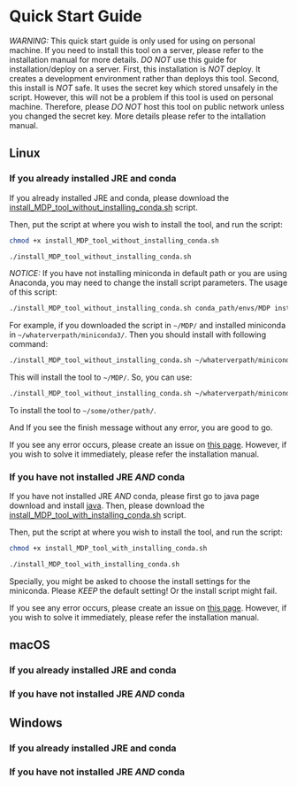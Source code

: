 # Quick Start Guide
*WARNING:* This quick start guide is only used for using on personal machine. If you need to install this tool on a server, please refer to the installation manual for more details. *DO NOT* use this guide for installation/deploy on a server. First, this installation is *NOT* deploy. It creates a development environment rather than deploys this tool. Second, this install is *NOT* safe. It uses the secret key which stored unsafely in the script. However, this will not be a problem if this tool is used on personal machine. Therefore, please *DO NOT* host this tool on public network unless you changed the secret key. More details please refer to the intallation manual.

## Linux
### If you already installed JRE and conda
If you already installed JRE and conda, please download the [install_MDP_tool_without_installing_conda.sh](https://raw.githubusercontent.com/Weak-Chicken/misconduct_detection_project/master/documents/Quick%20Start/install_MDP_tool_without_installing_conda.sh) script.

Then, put the script at where you wish to install the tool, and run the script:
```bash
chmod +x install_MDP_tool_without_installing_conda.sh

./install_MDP_tool_without_installing_conda.sh
```

*NOTICE:* If you have not installing miniconda in default path or you are using Anaconda, you may need to change the install script parameters. The usage of this script:

```bash
./install_MDP_tool_without_installing_conda.sh conda_path/envs/MDP install_path
```

For example, if you downloaded the script in `~/MDP/` and installed miniconda in `~/whaterverpath/miniconda3/`. Then you should install with following command:

```bash
./install_MDP_tool_without_installing_conda.sh ~/whaterverpath/miniconda3/envs/MDP 
```

This will install the tool to `~/MDP/`. So, you can use:
```bash
./install_MDP_tool_without_installing_conda.sh ~/whaterverpath/miniconda3/envs/MDP ~/some/other/path/
```
To install the tool to `~/some/other/path/`.

And If you see the finish message without any error, you are good to go.

If you see any error occurs, please create an issue on [this page](https://github.com/Weak-Chicken/misconduct_detection_project/issues). However, if you wish to solve it immediately, please refer the installation manual.

### If you have not installed JRE *AND* conda
If you have not installed JRE *AND* conda, please first go to java page download and install [java](https://java.com/en/). Then, please download the [install_MDP_tool_with_installing_conda.sh](https://raw.githubusercontent.com/Weak-Chicken/misconduct_detection_project/master/documents/Quick%20Start/install_MDP_tool_with_installing_conda.sh) script.

Then, put the script at where you wish to install the tool, and run the script:
```bash
chmod +x install_MDP_tool_with_installing_conda.sh

./install_MDP_tool_with_installing_conda.sh
```

Specially, you might be asked to choose the install settings for the miniconda. Please *KEEP* the default setting! Or the install script might fail.

If you see any error occurs, please create an issue on [this page](https://github.com/Weak-Chicken/misconduct_detection_project/issues). However, if you wish to solve it immediately, please refer the installation manual.

## macOS
### If you already installed JRE and conda

### If you have not installed JRE *AND* conda

## Windows
### If you already installed JRE and conda

### If you have not installed JRE *AND* conda

